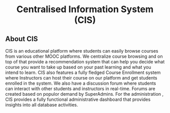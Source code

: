 <h1 align="center" > Centralised Information System (CIS)</h1>


<h2>About CIS</h2>

CIS is an educational platform where students can easily browse courses from various other MOOC platforms. We centralize course browsing and on top of that provide a recommendation system that can help you decide what course you want to take up based on your past learning and what you intend to learn. CIS also features a fully fledged Course Enrollment system where Instructors can host their course on our platform and get students enrolled in the system. We also have a discussion forum where students can interact with other students and instructors in real-time. Forums are created based on populor demand by SuperAdmins. For the administration , CIS provides a fully functional administrative dashboard that provides insights into all database activities.
